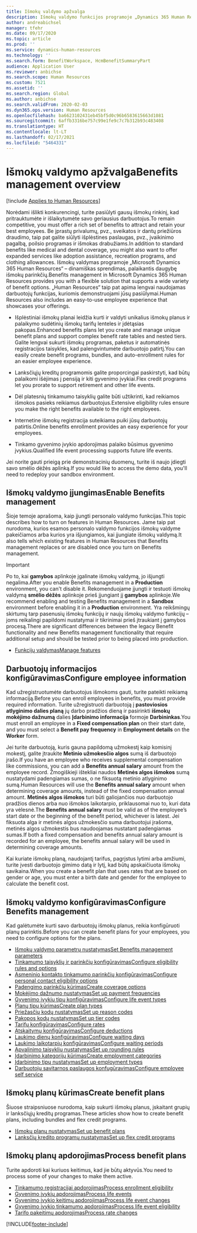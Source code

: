 ```yaml
---
title: Išmokų valdymo apžvalga
description: Išmokų valdymo funkcijos programoje „Dynamics 365 Human Resources“ apžvalga. Siūlykite savo darbuotojams išplėstines išmokų parinktis naudodami paprastas naudoti internetines funkcijas.
author: andreabichsel
manager: tfehr
ms.date: 09/17/2020
ms.topic: article
ms.prod: ''
ms.service: dynamics-human-resources
ms.technology: ''
ms.search.form: BenefitWorkspace, HcmBenefitSummaryPart
audience: Application User
ms.reviewer: anbichse
ms.search.scope: Human Resources
ms.custom: 7521
ms.assetid: ''
ms.search.region: Global
ms.author: anbichse
ms.search.validFrom: 2020-02-03
ms.dyn365.ops.version: Human Resources
ms.openlocfilehash: ba6623102431eb45bf5d0c96b6583615663d1081
ms.sourcegitcommit: 6affb3316be757c99e1fe9c7c7b312b93c483408
ms.translationtype: HT
ms.contentlocale: lt-LT
ms.lasthandoff: 02/17/2021
ms.locfileid: "5464331"
---
```

# <a name="benefits-management-overview"></a><span data-ttu-id="424a7-104">Išmokų valdymo apžvalga</span><span class="sxs-lookup"><span data-stu-id="424a7-104">Benefits management overview</span></span>

[!include [Applies to Human Resources](../includes/applies-to-hr.md)]

<span data-ttu-id="424a7-105">Norėdami išlikti konkurencingi, turite pasiūlyti gausų išmokų rinkinį, kad pritrauktumėte ir išlaikytumėte savo geriausius darbuotojus.</span><span class="sxs-lookup"><span data-stu-id="424a7-105">To remain competitive, you must offer a rich set of benefits to attract and retain your best employees.</span></span> <span data-ttu-id="424a7-106">Be įprastų privalumų, pvz., sveikatos ir dantų priežiūros draudimo, taip pat galite siūlyti išplėstines paslaugas, pvz., įvaikinimo pagalbą, poilsio programas ir išmokas drabužiams.</span><span class="sxs-lookup"><span data-stu-id="424a7-106">In addition to standard benefits like medical and dental coverage, you might also want to offer expanded services like adoption assistance, recreation programs, and clothing allowances.</span></span> <span data-ttu-id="424a7-107">Išmokų valdymas programoje „Microsoft Dynamics 365 Human Resources“ – dinamiškas sprendimas, palaikantis daugybę išmokų parinkčių.</span><span class="sxs-lookup"><span data-stu-id="424a7-107">Benefits management in Microsoft Dynamics 365 Human Resources provides you with a flexible solution that supports a wide variety of benefit options.</span></span> <span data-ttu-id="424a7-108">„Human Resources“ taip pat apima lengvai naudojamas darbuotojų funkcijas, kuriomis demonstruojami jūsų pasiūlymai.</span><span class="sxs-lookup"><span data-stu-id="424a7-108">Human Resources also includes an easy-to-use employee experience that showcases your offerings.</span></span>

- <span data-ttu-id="424a7-109">Išplėstiniai išmokų planai leidžia kurti ir valdyti unikalius išmokų planus ir palaikymo sudėtinių išmokų tarifų lenteles ir įdėtąsias pakopas.</span><span class="sxs-lookup"><span data-stu-id="424a7-109">Enhanced benefits plans let you create and manage unique benefit plans and support complex benefit rate tables and nested tiers.</span></span> <span data-ttu-id="424a7-110">Galite lengvai sukurti išmokų programas, paketus ir automatinės registracijos taisykles, kad palengvintumėte darbuotojo patirtį.</span><span class="sxs-lookup"><span data-stu-id="424a7-110">You can easily create benefit programs, bundles, and auto-enrollment rules for an easier employee experience.</span></span>

- <span data-ttu-id="424a7-111">Lanksčiųjų kreditų programomis galite proporcingai paskirstyti, kad būtų palaikomi išėjimas į pensiją ir kiti gyvenimo įvykiai.</span><span class="sxs-lookup"><span data-stu-id="424a7-111">Flex credit programs let you prorate to support retirement and other life events.</span></span>

- <span data-ttu-id="424a7-112">Dėl platesnių tinkamumo taisyklių galite būti užtikrinti, kad reikiamos išmokos pasieks reikiamus darbuotojus.</span><span class="sxs-lookup"><span data-stu-id="424a7-112">Extensive eligibility rules ensure you make the right benefits available to the right employees.</span></span>

- <span data-ttu-id="424a7-113">Internetine išmokų registracija suteikiama puiki jūsų darbuotojų patirtis.</span><span class="sxs-lookup"><span data-stu-id="424a7-113">Online benefits enrollment provides an easy experience for your employees.</span></span>

- <span data-ttu-id="424a7-114">Tinkamo gyvenimo įvykio apdorojimas palaiko būsimus gyvenimo įvykius.</span><span class="sxs-lookup"><span data-stu-id="424a7-114">Qualified life event processing supports future life events.</span></span>

<span data-ttu-id="424a7-115">Jei norite gauti prieigą prie demonstracinių duomenų, turite iš naujo įdiegti savo smėlio dėžės aplinką.</span><span class="sxs-lookup"><span data-stu-id="424a7-115">If you would like to access the demo data, you'll need to redeploy your sandbox environment.</span></span>

## <a name="enable-benefits-management"></a><span data-ttu-id="424a7-116">Išmokų valdymo įjungimas</span><span class="sxs-lookup"><span data-stu-id="424a7-116">Enable Benefits management</span></span>

<span data-ttu-id="424a7-117">Šioje temoje aprašoma, kaip įjungti personalo valdymo funkcijas.</span><span class="sxs-lookup"><span data-stu-id="424a7-117">This topic describes how to turn on features in Human Resources.</span></span> <span data-ttu-id="424a7-118">Jame taip pat nurodoma, kurios esamos personalo valdymo funkcijos išmokų valdyme pakeičiamos arba kurios yra išjungiamos, kai įjungiate išmokų valdymą.</span><span class="sxs-lookup"><span data-stu-id="424a7-118">It also tells which existing features in Human Resources that Benefits management replaces or are disabled once you turn on Benefits management.</span></span>

> [!IMPORTANT]
> <span data-ttu-id="424a7-119">Po to, kai **gamybos** aplinkoje įgalinate išmokų valdymą, jo išjungti negalima.</span><span class="sxs-lookup"><span data-stu-id="424a7-119">After you enable Benefits management in a **Production** environment, you can't disable it.</span></span> <span data-ttu-id="424a7-120">Rekomenduojame įjungti ir testuoti išmokų valdymą **smėlio dėžės** aplinkoje prieš įjungiant jį **gamybos** aplinkoje.</span><span class="sxs-lookup"><span data-stu-id="424a7-120">We recommend enabling and testing Benefits management in a **Sandbox** environment before enabling it in a **Production** environment.</span></span> <span data-ttu-id="424a7-121">Yra reikšmingų skirtumų tarp pasenusių išmokų funkcijų ir naujų išmokų valdymo funkcijų – joms reikalingi papildomi nustatymai ir tikrinimai prieš įtraukiant į gamybos procesą.</span><span class="sxs-lookup"><span data-stu-id="424a7-121">There are significant differences between the legacy Benefit functionality and new Benefits management functionality that require additional setup and should be tested prior to being placed into production.</span></span>

- [<span data-ttu-id="424a7-122">Funkcijų valdymas</span><span class="sxs-lookup"><span data-stu-id="424a7-122">Manage features</span></span>](hr-admin-manage-features.md)

## <a name="configure-employee-information"></a><span data-ttu-id="424a7-123">Darbuotojų informacijos konfigūravimas</span><span class="sxs-lookup"><span data-stu-id="424a7-123">Configure employee information</span></span>

<span data-ttu-id="424a7-124">Kad užregistruotumėte darbuotojus išmokoms gauti, turite pateikti reikiamą informaciją.</span><span class="sxs-lookup"><span data-stu-id="424a7-124">Before you can enroll employees in benefits, you must provide required information.</span></span> <span data-ttu-id="424a7-125">Turite užregistruoti darbuotoją į **pastoviosios atlyginimo dalies planą** jų darbo pradžios dieną ir pasirinkti **išmokų mokėjimo dažnumą** dalies **Įdarbinimo informacija** formoje **Darbininkas**.</span><span class="sxs-lookup"><span data-stu-id="424a7-125">You must enroll an employee in a **Fixed compensation plan** on their start date, and you must select a **Benefit pay frequency** in **Employment details** on the **Worker** form.</span></span>

<span data-ttu-id="424a7-126">Jei turite darbuotoją, kuris gauna papildomą užmokestį kaip komisinį mokestį, galite įtraukite **Metinio užmokesčio algos** sumą iš darbuotojo įrašo.</span><span class="sxs-lookup"><span data-stu-id="424a7-126">If you have an employee who receives supplemental compensation like commissions, you can add a **Benefits annual salary** amount from the employee record.</span></span> <span data-ttu-id="424a7-127">Žmogiškieji ištekliai naudos **Metinės algos išmokos** sumą nustatydami padengiamas sumas, o ne fiksuotą metinio atlyginimo sumą.</span><span class="sxs-lookup"><span data-stu-id="424a7-127">Human Resources will use the **Benefits annual salary** amount when determining coverage amounts, instead of the fixed compensation annual amount.</span></span> <span data-ttu-id="424a7-128">**Metinės algos išmokos** turi būti galiojančios nuo darbuotojo pradžios dienos arba nuo išmokos laikotarpio, priklausomai nuo to, kuri data yra vėlesnė.</span><span class="sxs-lookup"><span data-stu-id="424a7-128">The **Benefits annual salary** must be valid as of the employee’s start date or the beginning of the benefit period, whichever is latest.</span></span> <span data-ttu-id="424a7-129">Jei fiksuota alga ir metinės algos užmokesčio suma darbuotojui įrašoma, metinės algos užmokestis bus naudoojamas nustatant padengiamas sumas.</span><span class="sxs-lookup"><span data-stu-id="424a7-129">If both a fixed compensation and benefits annual salary amount is recorded for an employee, the benefits annual salary will be used in determining coverage amounts.</span></span>

<span data-ttu-id="424a7-130">Kai kuriate išmokų planą, naudojantį tarifus, pagrįstus lytimi arba amžiumi, turite įvesti darbuotojo gimimo datą ir lytį, kad būtų apskaičiuota išmokų savikaina.</span><span class="sxs-lookup"><span data-stu-id="424a7-130">When you create a benefit plan that uses rates that are based on gender or age, you must enter a birth date and gender for the employee to calculate the benefit cost.</span></span>

## <a name="configure-benefits-management"></a><span data-ttu-id="424a7-131">Išmokų valdymo konfigūravimas</span><span class="sxs-lookup"><span data-stu-id="424a7-131">Configure Benefits management</span></span>

<span data-ttu-id="424a7-132">Kad galėtumėte kurti savo darbuotojų išmokų planus, reikia konfigūruoti planų parinktis.</span><span class="sxs-lookup"><span data-stu-id="424a7-132">Before you can create benefit plans for your employees, you need to configure options for the plans.</span></span>

- [<span data-ttu-id="424a7-133">Išmokų valdymo parametrų nustatymas</span><span class="sxs-lookup"><span data-stu-id="424a7-133">Set Benefits management parameters</span></span>](hr-benefits-setup-parameters.md)
- [<span data-ttu-id="424a7-134">Tinkamumo taisyklių ir parinkčių konfigūravimas</span><span class="sxs-lookup"><span data-stu-id="424a7-134">Configure eligibility rules and options</span></span>](hr-benefits-setup-eligibility-rules.md)
- [<span data-ttu-id="424a7-135">Asmeninio kontakto tinkamumo parinkčių konfigūravimas</span><span class="sxs-lookup"><span data-stu-id="424a7-135">Configure personal contact eligibility options</span></span>](hr-benefits-setup-contact-eligibility-options.md)
- [<span data-ttu-id="424a7-136">Padengimo parinkčių kūrimas</span><span class="sxs-lookup"><span data-stu-id="424a7-136">Create coverage options</span></span>](hr-benefits-setup-coverage-options.md)
- [<span data-ttu-id="424a7-137">Mokėjimo dažnumo nustatymas</span><span class="sxs-lookup"><span data-stu-id="424a7-137">Set up payment frequencies</span></span>](hr-benefits-setup-payment-frequencies.md)
- [<span data-ttu-id="424a7-138">Gyvenimo įvykių tipų konfigūravimas</span><span class="sxs-lookup"><span data-stu-id="424a7-138">Configure life event types</span></span>](hr-benefits-setup-life-event-types.md)
- [<span data-ttu-id="424a7-139">Planų tipų kūrimas</span><span class="sxs-lookup"><span data-stu-id="424a7-139">Create plan types</span></span>](hr-benefits-setup-plan-types.md)
- [<span data-ttu-id="424a7-140">Priežasčių kodų nustatymas</span><span class="sxs-lookup"><span data-stu-id="424a7-140">Set up reason codes</span></span>](hr-benefits-setup-reason-codes.md)
- [<span data-ttu-id="424a7-141">Pakopos kodų nustatymas</span><span class="sxs-lookup"><span data-stu-id="424a7-141">Set up tier codes</span></span>](hr-benefits-setup-tier-codes.md)
- [<span data-ttu-id="424a7-142">Tarifų konfigūravimas</span><span class="sxs-lookup"><span data-stu-id="424a7-142">Configure rates</span></span>](hr-benefits-setup-rates.md)
- [<span data-ttu-id="424a7-143">Atskaitymų konfigūravimas</span><span class="sxs-lookup"><span data-stu-id="424a7-143">Configure deductions</span></span>](hr-benefits-setup-deductions.md)
- [<span data-ttu-id="424a7-144">Laukimo dienų konfigūravimas</span><span class="sxs-lookup"><span data-stu-id="424a7-144">Configure waiting days</span></span>](hr-benefits-setup-waiting-days.md)
- [<span data-ttu-id="424a7-145">Laukimo laikotarpių konfigūravimas</span><span class="sxs-lookup"><span data-stu-id="424a7-145">Configure waiting periods</span></span>](hr-benefits-setup-waiting-periods.md)
- [<span data-ttu-id="424a7-146">Apvalinimo taisyklių nustatymas</span><span class="sxs-lookup"><span data-stu-id="424a7-146">Set up rounding rules</span></span>](hr-benefits-setup-rounding-rules.md)
- [<span data-ttu-id="424a7-147">Įdarbinimo kategorijų kūrimas</span><span class="sxs-lookup"><span data-stu-id="424a7-147">Create employment categories</span></span>](hr-benefits-setup-employment-categories.md)
- [<span data-ttu-id="424a7-148">Įdarbinimo tipų nustatymas</span><span class="sxs-lookup"><span data-stu-id="424a7-148">Set up employment types</span></span>](hr-benefits-setup-employment-types.md)
- [<span data-ttu-id="424a7-149">Darbuotojų savitarnos paslaugos konfugūravimas</span><span class="sxs-lookup"><span data-stu-id="424a7-149">Configure employee self service</span></span>](hr-benefits-setup-employee-self-service.md)

## <a name="create-benefit-plans"></a><span data-ttu-id="424a7-150">Išmokų planų kūrimas</span><span class="sxs-lookup"><span data-stu-id="424a7-150">Create benefit plans</span></span>

<span data-ttu-id="424a7-151">Šiuose straipsniuose nurodoma, kaip sukurti išmokų planus, įskaitant grupių ir lanksčiųjų kreditų programas.</span><span class="sxs-lookup"><span data-stu-id="424a7-151">These articles show how to create benefit plans, including bundles and flex credit programs.</span></span>

- [<span data-ttu-id="424a7-152">Išmokų planų nustatymas</span><span class="sxs-lookup"><span data-stu-id="424a7-152">Set up benefit plans</span></span>](hr-benefits-plans-setup.md)
- [<span data-ttu-id="424a7-153">Lanksčių kredito programų nustatymas</span><span class="sxs-lookup"><span data-stu-id="424a7-153">Set up flex credit programs</span></span>](hr-benefits-plans-flex-credit-programs.md)

## <a name="process-benefit-plans"></a><span data-ttu-id="424a7-154">Išmokų planų apdorojimas</span><span class="sxs-lookup"><span data-stu-id="424a7-154">Process benefit plans</span></span>

<span data-ttu-id="424a7-155">Turite apdoroti kai kuriuos keitimus, kad jie būtų aktyvūs.</span><span class="sxs-lookup"><span data-stu-id="424a7-155">You need to process some of your changes to make them active.</span></span>

- [<span data-ttu-id="424a7-156">Tinkamumo registracijai apdorojimas</span><span class="sxs-lookup"><span data-stu-id="424a7-156">Process enrollment eligibility</span></span>](hr-benefits-process-enrollment-eligibility.md)
- [<span data-ttu-id="424a7-157">Gyvenimo įvykių apdorojimas</span><span class="sxs-lookup"><span data-stu-id="424a7-157">Process life events</span></span>](hr-benefits-process-life-events.md)
- [<span data-ttu-id="424a7-158">Gyvenimo įvykio keitimų apdorojimas</span><span class="sxs-lookup"><span data-stu-id="424a7-158">Process life event changes</span></span>](hr-benefits-process-life-event-changes.md)
- [<span data-ttu-id="424a7-159">Gyvenimo įvykio tinkamumo apdorojimas</span><span class="sxs-lookup"><span data-stu-id="424a7-159">Process life event eligibility</span></span>](hr-benefits-process-life-event-eligibility.md)
- [<span data-ttu-id="424a7-160">Tarifo pakeitimų apdorojimas</span><span class="sxs-lookup"><span data-stu-id="424a7-160">Process rate changes</span></span>](hr-benefits-process-rate-changes.md)



[!INCLUDE[footer-include](../includes/footer-banner.md)]